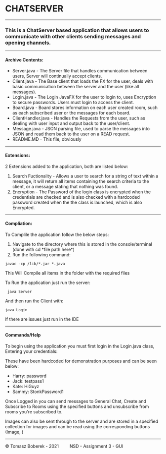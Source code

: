 # CHATSERVER

<hr />

### This is a ChatServer based application that allows users to communicate with other clients sending messages and opening channels.

<hr />

#### Archive Contents:

<ul>
    <li> Server.java - The Server file that handles communication between users, Server will continually accept clients. </li>
    <li> Client.java - The Base client that loads the FX for the user, deals with basic communication between the server and the user (like all messages). </li>
    <li> Login.java - The Login JavaFX for the user to login to, uses Encryption to secure passwords. Users must login to access the client. </li>
    <li> Board.java - Board stores information on each user created room, such as each subscribed user or the messages for each board.</li>
    <li> ClientHandler.java - Handles the Requests from the user, such as dealing with user input and output back to the user/client.</li>
    <li> Message.java - JSON parsing file, used to parse the messages into JSON and read them back to the user on a READ request.</li>
    <li> README.MD - This file, obviously</li>
</ul>

<hr />

#### Extensions:

2 Extensions added to the application, both are listed below:

<ol>
    <li> Search Fuctionality - Allows a user to search for a string of text within a message, it will return all items containing the search criteria to the client, or a message stating that nothing was found. </li>
    <li> Encryption - The Password of the login class is encrypted when the credentials are checked and is also checked with a hardcoded password created when the the class is launched, which is also Encrypted.</li>
</ol>

<hr />

#### Compliation:
To Complile the application follow the below steps:
<ol>
    <li> Navigate to the directory where this is stored in the console/terminal (done with cd *file path here*) </li>
    <li> Run the following command: </li>
</ol>

    javac -cp /lib/*.jar *.java

This Will Compile all items in the folder with the required files

To Run the application just run the server:

     java Server

And then run the Client with:

    java Login

If there are issues just run in the IDE
<hr />

#### Commands/Help

To begin using the application you must first login in the Login.java class, Entering your credentials:

These have been hardcoded for demonstration purposes and can be seen below:
<ul>
    <li> Harry: password</li>
    <li> Jack: testpass1</li>
    <li> Kate: HiGuyz</li>
    <li> Sammy: StonkPassword1</li>
</ul>

Once Logged in you can send messages to General Chat, Create and Subscribe to Rooms using the specified buttons and unsubscribe from rooms you're subscribed to.

Images can also be sent through to the server and are stored in a specified collection for images and can be read using the corresponding buttons (Image, )
<hr />
&copy; Tomasz Boberek - 2021 &nbsp;&nbsp;&nbsp;&nbsp;&nbsp;&nbsp;&nbsp; NSD - Assignment 3 - GUI